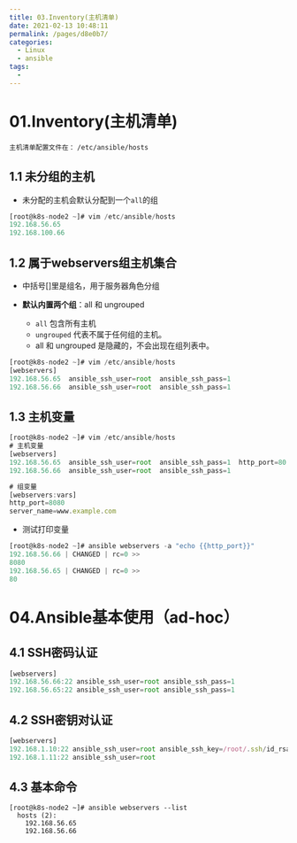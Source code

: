 ```yaml
---
title: 03.Inventory(主机清单)
date: 2021-02-13 10:48:11
permalink: /pages/d8e0b7/
categories:
  - Linux
  - ansible
tags:
  - 
---
```


# 01.Inventory(主机清单)

`主机清单配置文件在：` `/etc/ansible/hosts` 

## 1.1 未分组的主机

- 未分配的主机会默认分配到一个` all `的组

```javascript
[root@k8s-node2 ~]# vim /etc/ansible/hosts 
192.168.56.65
192.168.100.66
```

## 1.2 属于webservers组主机集合

- 中括号[]里是组名，用于服务器角色分组

- **默认内置两个组**：all 和 ungrouped
     - `all` 包含所有主机
     - `ungrouped` 代表不属于任何组的主机。
     - all 和 ungrouped 是隐藏的，不会出现在组列表中。

```javascript
[root@k8s-node2 ~]# vim /etc/ansible/hosts 
[webservers]
192.168.56.65  ansible_ssh_user=root  ansible_ssh_pass=1
192.168.56.66  ansible_ssh_user=root  ansible_ssh_pass=1
```

## 1.3 主机变量

```javascript
[root@k8s-node2 ~]# vim /etc/ansible/hosts 
# 主机变量
[webservers]
192.168.56.65  ansible_ssh_user=root  ansible_ssh_pass=1  http_port=80
192.168.56.66  ansible_ssh_user=root  ansible_ssh_pass=1 

# 组变量
[webservers:vars] 
http_port=8080
server_name=www.example.com
```

- 测试打印变量

```javascript
[root@k8s-node2 ~]# ansible webservers -a "echo {{http_port}}"
192.168.56.66 | CHANGED | rc=0 >>
8080
192.168.56.65 | CHANGED | rc=0 >>
80
```

# 04.Ansible基本使用（ad-hoc）

## 4.1 SSH密码认证

```javascript
[webservers]
192.168.56.66:22 ansible_ssh_user=root ansible_ssh_pass=1
192.168.56.65:22 ansible_ssh_user=root ansible_ssh_pass=1
```

## 4.2 SSH密钥对认证

```javascript
[webservers]
192.168.1.10:22 ansible_ssh_user=root ansible_ssh_key=/root/.ssh/id_rsa
192.168.1.11:22 ansible_ssh_user=root
```

## 4.3 基本命令

```
[root@k8s-node2 ~]# ansible webservers --list
  hosts (2):
    192.168.56.65
    192.168.56.66
```

